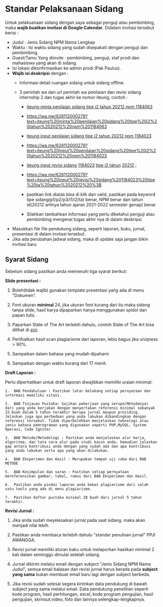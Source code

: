 # Standar Pelaksanaan Sidang
Untuk pelaksanaan sidang dengan saya sebagai penguji atau pembimbing, maka **wajib buatkan invitasi di Google Calendar**. Didalam invitasi tersebut berisi :

-   Judul : Jenis Sidang NPM Nama Lengkap
-   Waktu : Isi waktu sidang yang sudah disepakati dengan penguji dan pembimbing.
-   Guest/Tamu Yang diinvite : pembimbing, penguji, staf prodi dan mahasiswa yang akan di sidang.
-   Isi lokasi dikonfirmasikan ke admin prodi (Pak Paulus).
-   **Wajib isi deskripsi** dengan :
	* Informasi detail ruangan sidang untuk sidang offline.
        
    *  3 perintah wa dan url perintah wa penilaian dan revisi sidang internship 2 dan tugas akhir ke nomor iteung, contoh :
        
		 * [iteung minta penilaian sidang tipe i2 tahun 20212 npm 1184063](https://www.google.com/url?q=https%3A%2F%2Fwa.me%2F628112000279%3Ftext%3Diteung%2520minta%2520penilaian%2520sidang%2520tipe%2520i2%2520tahun%252020212%2520npm%25201184063&sa=D&sntz=1&usg=AOvVaw36uT8NdwRiwZO6rtgjnsSR)

		* https://wa.me/628112000279?text=iteung%20minta%20penilaian%20sidang%20tipe%20i2%20tahun%2020212%20npm%201184063

		* [iteung input penilaian sidang tipe i2 tahun 20212 npm 1184023](https://www.google.com/url?q=https%3A%2F%2Fwa.me%2F628112000279%3Ftext%3Diteung%2520input%2520penilaian%2520sidang%2520tipe%2520i2%2520tahun%252020212%2520npm%25201184023&sa=D&sntz=1&usg=AOvVaw33M69BmGMc2pW3VC4uBV2B)

		* https://wa.me/628112000279?text=iteung%20input%20penilaian%20sidang%20tipe%20i2%20tahun%2020212%20npm%201184023

		* [iteung input revisi sidang](https://www.google.com/url?q=https%3A%2F%2Fwa.me%2F628112000279%3Ftext%3Diteung%2520input%2520revisi%2520sidang%25201184023%2520tipe%2520ta%2520tahun%252020212%2520%253B&sa=D&sntz=1&usg=AOvVaw1xupQ_KQcwVffHGHUnfjw1) [1184023](https://www.google.com/url?q=https%3A%2F%2Fwa.me%2F628112000279%3Ftext%3Diteung%2520input%2520revisi%2520sidang%25201184023%2520tipe%2520ta%2520tahun%252020212%2520%253B&sa=D&sntz=1&usg=AOvVaw1xupQ_KQcwVffHGHUnfjw1) [tipe i2 tahun](https://www.google.com/url?q=https%3A%2F%2Fwa.me%2F628112000279%3Ftext%3Diteung%2520input%2520revisi%2520sidang%25201184023%2520tipe%2520ta%2520tahun%252020212%2520%253B&sa=D&sntz=1&usg=AOvVaw1xupQ_KQcwVffHGHUnfjw1) [20212](https://www.google.com/url?q=https%3A%2F%2Fwa.me%2F628112000279%3Ftext%3Diteung%2520input%2520revisi%2520sidang%25201184023%2520tipe%2520ta%2520tahun%252020212%2520%253B&sa=D&sntz=1&usg=AOvVaw1xupQ_KQcwVffHGHUnfjw1) [;](https://www.google.com/url?q=https%3A%2F%2Fwa.me%2F628112000279%3Ftext%3Diteung%2520input%2520revisi%2520sidang%25201184023%2520tipe%2520ta%2520tahun%252020212%2520%253B&sa=D&sntz=1&usg=AOvVaw1xupQ_KQcwVffHGHUnfjw1)

		* https://wa.me/628112000279?text=iteung%20input%20revisi%20sidang%201184023%20tipe%20ta%20tahun%2020212%20%3B

		* pastikan link diatas bisa di klik dan valid, pastikan pada keyword tipe sidang(p1/p2/p3/i1/i2/ta) benar, NPM benar dan tahun id(20212 artinya tahun ajaran 2021-2022 semester genap) benar
        
		 *  Silahkan tambahkan informasi yang perlu diketahui penguji atau pembimbing mengenai tugas akhir nya di dalam deskripsi
-   Masukkan file file pendukung sidang, seperti laporan, buku, jurnal, presentasi di dalam invitasi tersebut.
-   Jika ada perubahan jadwal sidang, maka di update saja jangan bikin invitasi baru
## Syarat Sidang

Sebelum sidang pastikan anda memenuhi tiga syarat berikut:

**Slide presentasi :**

  1.  Boleh(tidak wajib) gunakan template presentasi yang ada di menu "Dokumen".
        
  2.  Font ukuran **minimal** 24, jika ukuran font kurang dari itu maka sidang tanpa slide, hasil karya dipaparkan hanya menggunakan spidol dan papan tulis.
        
  3.  Paparkan State of The Art terlebih dahulu, contoh State of The Art bisa dilihat di [sini](https://www.google.com/url?q=https%3A%2F%2Fmiro.com%2Fapp%2Fboard%2Fo9J_lkoMSHI%3D%2F%3Fshare_link_id%3D907177506459&sa=D&sntz=1&usg=AOvVaw00N6kXmx6iXQnUku_C6Jf7).
        
  4.  Perlihatkan hasil scan plagiarisme dari laporan, lebis bagus jika uniqness > 90%.
        
  5.  Sampaikan dalam bahasa yang mudah dipahami
        
  6.  Sampaikan dengan waktu kurang dari 17 menit.

**Draft Laporan :**

Perlu diperhatikan untuk draft laporan diwajibkan memiliki uraian minimal:

    1.  BAB Pendahuluan : Pastikan latar belakang setiap pernyataan dan informasi memiliki sitasi.
        
    2.  BAB Tinjauan Pustaka: Sajikan pekerjaan yang serupa(Metodenya) dari yang anda kerjakan dengan menyertakan referensi minimal sebanyak 15 buah dalam 5 tahun terakhir berupa jurnal maupun prosiding. Jelaskan juga apa perbedaan yang anda lakukan dibandingkan dengan referensi tersebut. Tidak diperbolehkan menjelaskan teknologi atau jenis bahasa pemrograman yang digunakan seperti PHP,MySQL, System Operasi, Code Igniter.
        
    3.  BAB Metode/Metodologi : Pastikan anda menjelaskan alur kerja, algoritma, dan tata cara alur pada studi kasus anda, kemudian jelaskan gap antara kontribusi anda dengan yang sudah ada dan apa kontribusi yang anda lakukan serta apa yang akan dilakukan.
        
    4.  BAB Eksperimen dan Hasil : Merupakan tempat uji coba dari BAB METODE
        
    5.  BAB Kesimpulan dan saran : Pastikan setiap pernyataan mereferensikan gambar, tabel, rumus dari BAB Eksperimen dan Hasil.
        
    6.  Pastikan anda pindai laporan anda bebas plagiarisme dari salah satu tools yang ada di menu plagiarisme.
        
    7.  Pastikan daftar pustaka minimal 20 buah dari jurnal 5 tahun terakhir.
        

**Revisi Jurnal :**

  1.  Jika anda sudah meyelesaikan jurnal pada saat sidang, maka akan menjadi nilai lebih.
        
  2.  Pastikan anda membaca terlebih dahulu "standar penulisan jurnal" PPJI AWANGGA.
        
  3.  Revisi jurnal memiliki aturan baku untuk melaporkan hasilkan minimal 2 kali dalam seminggu dimulai setelah sidang.
        
  4.  Jurnal  dikirim melalui email dengan subject "Jenis Sidang NPM Nama Judul", semua email balasan dan revisi jurnal harus berada pada **subject yang sama** bukan membuat email baru lagi dengan subject berbeda.
        
  5.  Jika revisi sudah selesai segera kirimkan data pendukung di bawah subject yang sama melalui email. Data pendukung penelitian seperti kode program, hasil perhitungan, excel, kode program pengujian, hasil pengujian, skrinsut,video, foto dan lainnya selengkap-lengkapnya.
